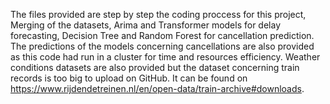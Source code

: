 The files provided are step by step the coding proccess for this project, Merging of the datasets, Arima and Transformer models for delay forecasting,
 Decision Tree and Random Forest for cancellation prediction. The predictions of the models concerning cancellations are also provided as this code had run
  in a cluster for time and resources efficiency. Weather conditions datasets are also provided but the dataset concerning train records is too big to upload on GitHub.
  It can be found on https://www.rijdendetreinen.nl/en/open-data/train-archive#downloads.
